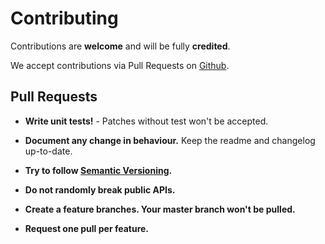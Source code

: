# Contributing

Contributions are **welcome** and will be fully **credited**.

We accept contributions via Pull Requests on [Github](https://github.com/fadrian06/orm).

## Pull Requests

- **Write unit tests!** - Patches without test won't be accepted.

- **Document any change in behaviour.** Keep the readme and changelog up-to-date.

- **Try to follow [Semantic Versioning](http://semver.org/).**

- **Do not randomly break public APIs.**

- **Create a feature branches. Your master branch won't be pulled.**

- **Request one pull per feature.**
